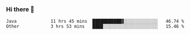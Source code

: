 ### Hi there 👋

<!--
**urzz/urzz** is a ✨ _special_ ✨ repository because its `README.md` (this file) appears on your GitHub profile.

Here are some ideas to get you started:

- 🔭 I’m currently working on ...
- 🌱 I’m currently learning ...
- 👯 I’m looking to collaborate on ...
- 🤔 I’m looking for help with ...
- 💬 Ask me about ...
- 📫 How to reach me: ...
- 😄 Pronouns: ...
- ⚡ Fun fact: ...
-->

<!--START_SECTION:waka-->

```text
Java             11 hrs 45 mins  ███████████▓░░░░░░░░░░░░░   46.74 %
Other            3 hrs 53 mins   ████░░░░░░░░░░░░░░░░░░░░░   15.46 %
```

<!--END_SECTION:waka-->
